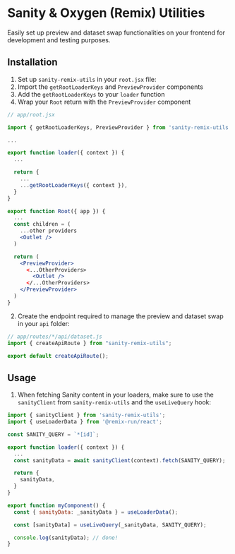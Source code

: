 # Sanity & Oxygen (Remix) Utilities

Easily set up preview and dataset swap functionalities on your frontend for development and testing purposes.

## Installation

1. Set up `sanity-remix-utils` in your `root.jsx` file:
1. Import the `getRootLoaderKeys` and `PreviewProvider` components
1. Add the `getRootLoaderKeys` to your `loader` function
1. Wrap your `Root` return with the `PreviewProvider` component

```jsx
// app/root.jsx

import { getRootLoaderKeys, PreviewProvider } from 'sanity-remix-utils';

...

export function loader({ context }) {
  ...

  return {
    ...
    ...getRootLoaderKeys({ context }),
  }
}

export function Root({ app }) {
  ...
  const children = (
    ...other providers
    <Outlet />
  )

  return (
    <PreviewProvider>
      <...OtherProviders>
        <Outlet />
      </...OtherProviders>
    </PreviewProvider>
  )
}
```

2. Create the endpoint required to manage the preview and dataset swap in your `api` folder:

```js
// app/routes/*/api/dataset.js
import { createApiRoute } from "sanity-remix-utils";

export default createApiRoute();
```

## Usage

1. When fetching Sanity content in your loaders, make sure to use the `sanityClient` from `sanity-remix-utils` and the `useLiveQuery` hook:

```js
import { sanityClient } from 'sanity-remix-utils';
import { useLoaderData } from '@remix-run/react';

const SANITY_QUERY = `*[id]`;

export function loader({ context }) {
  ...
  const sanityData = await sanityClient(context).fetch(SANITY_QUERY);

  return {
    sanityData,
  }
}

export function myComponent() {
  const { sanityData: _sanityData } = useLoaderData();

  const [sanityData] = useLiveQuery(_sanityData, SANITY_QUERY);

  console.log(sanityData); // done!
}
```
